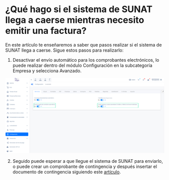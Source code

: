 # ¿Qué hago si el sistema de SUNAT llega a caerse mientras necesito emitir una factura?

En este artículo te enseñaremos a saber que pasos realizar si el sistema de SUNAT llega a caerse. Sigue estos pasos para realizarlo:

1. Desactivar el envío automático para los comprobantes electrónicos, lo puede realizar dentro del módulo Configuración en la subcategoría Empresa y selecciona Avanzado.

![Alt text](img/guicontingenc1.jpg)

2. Seguido puede esperar a que llegue el sistema de SUNAT para enviarlo, o puede crear un comprobante de contingencia y después insertar el documento de contingencia siguiendo este [artículo](#).
